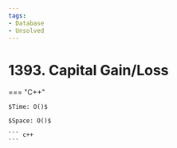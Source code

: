 ```yaml
---
tags:
- Database
- Unsolved
---
```



# 1393. Capital Gain/Loss

=== "C++"

    $Time: O()$

    $Space: O()$

    ``` c++
    ```